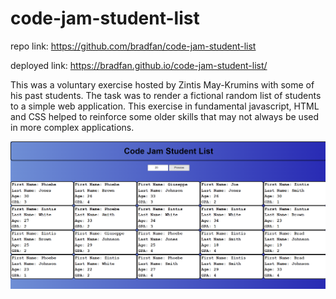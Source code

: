 # code-jam-student-list

repo link: https://github.com/bradfan/code-jam-student-list

deployed link: https://bradfan.github.io/code-jam-student-list/

This was a voluntary exercise hosted by Zintis May-Krumins with some of his past students. The task was to render a fictional random list of students to a simple web application. This exercise in fundamental javascript, HTML and CSS helped to reinforce some older skills that may not always be used in more complex applications.




![weather-dashboard](./images/README.png)